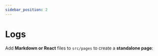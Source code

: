 ```yaml
---
sidebar_position: 2
---
```


# Logs

Add **Markdown or React** files to `src/pages` to create a **standalone page**:
